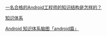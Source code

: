 [一名合格的Android工程师的知识结构是怎样的？](https://www.zhihu.com/question/24963433)

[知识体系](http://liuwangshu.cn/system/)

[Android 知识体系脑图「android篇」](https://juejin.im/entry/5adf719e6fb9a07ab773db0f)